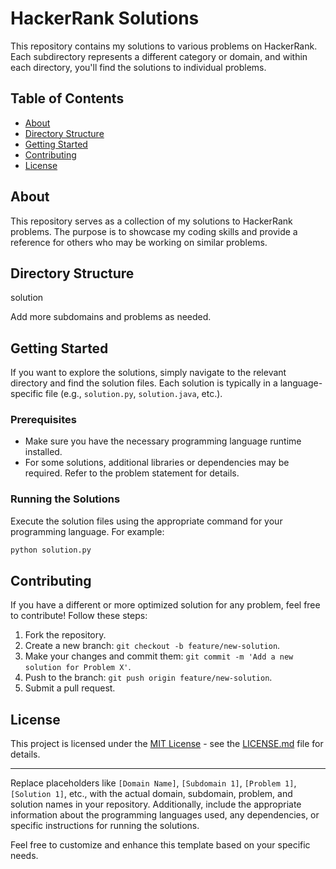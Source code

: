# HackerRank Solutions

This repository contains my solutions to various problems on HackerRank. Each subdirectory represents a different category or domain, and within each directory, you'll find the solutions to individual problems.

## Table of Contents

- [About](#about)
- [Directory Structure](#directory-structure)
- [Getting Started](#getting-started)
- [Contributing](#contributing)
- [License](#license)

## About

This repository serves as a collection of my solutions to HackerRank problems. The purpose is to showcase my coding skills and provide a reference for others who may be working on similar problems.

## Directory Structure

solution

Add more subdomains and problems as needed.

## Getting Started

If you want to explore the solutions, simply navigate to the relevant directory and find the solution files. Each solution is typically in a language-specific file (e.g., `solution.py`, `solution.java`, etc.).

### Prerequisites

- Make sure you have the necessary programming language runtime installed.
- For some solutions, additional libraries or dependencies may be required. Refer to the problem statement for details.

### Running the Solutions

Execute the solution files using the appropriate command for your programming language. For example:

```bash
python solution.py
```

## Contributing

If you have a different or more optimized solution for any problem, feel free to contribute! Follow these steps:

1. Fork the repository.
2. Create a new branch: `git checkout -b feature/new-solution`.
3. Make your changes and commit them: `git commit -m 'Add a new solution for Problem X'`.
4. Push to the branch: `git push origin feature/new-solution`.
5. Submit a pull request.

## License

This project is licensed under the [MIT License](LICENSE.md) - see the [LICENSE.md](LICENSE.md) file for details.

---

Replace placeholders like `[Domain Name]`, `[Subdomain 1]`, `[Problem 1]`, `[Solution 1]`, etc., with the actual domain, subdomain, problem, and solution names in your repository. Additionally, include the appropriate information about the programming languages used, any dependencies, or specific instructions for running the solutions.

Feel free to customize and enhance this template based on your specific needs.
